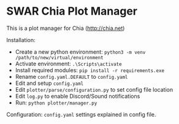 # SWAR Chia Plot Manager 
This is a plot manager for Chia (http://chia.net)

Installation:
- Create a new python environment: `python3 -m venv /path/to/new/virtual/environment`
- Activate environment:  `.\Scripts\activate`
- Install required modules: `pip install -r requirements.exe`
- Rename `config.yaml.DEFAULT` to `config.yaml`
- Edit and setup `config.yaml`
- Edit `plotter/parse/configuration.py` to set config file location
- Edit `log.py` to enable Discord/Sound notifications
- Run: `python plotter/manager.py`

Configuration:
	`config.yaml` settings explained in config file.


